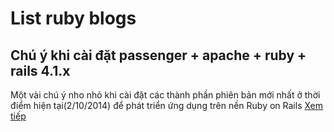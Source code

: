 List ruby blogs
==================


Chú ý khi cài đặt passenger + apache + ruby + rails 4.1.x
------------------

Một vài chú ý nho nhỏ khi cài đặt các thành phần phiên bản mới nhất ở thời điểm hiện tại(2/10/2014) để phát triển ứng dụng trên nền Ruby on Rails [Xem tiếp](note-cai-dat-server-phat-trien-app-tren-ruby-on-rails.md)



